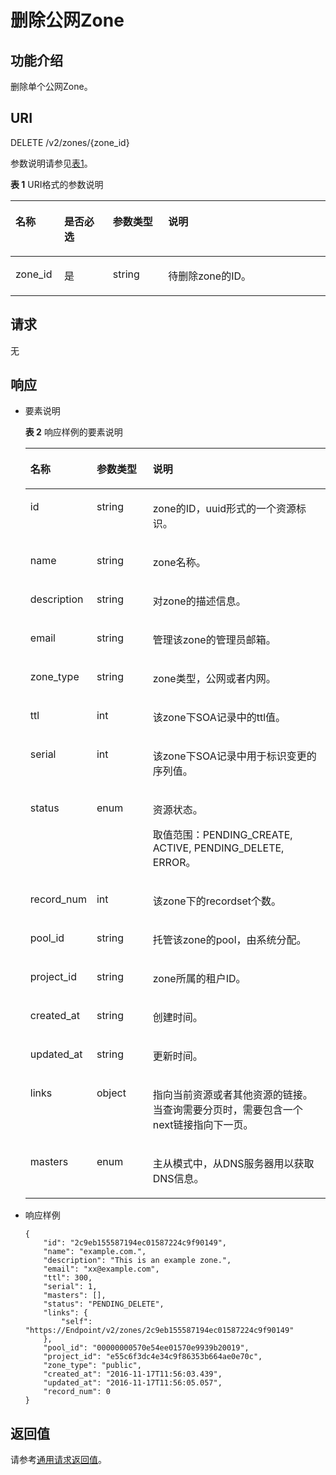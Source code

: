 # 删除公网Zone<a name="ZH-CN_TOPIC_0037134403"></a>

## 功能介绍<a name="section2763065016101"></a>

删除单个公网Zone。

## URI<a name="section53701671161015"></a>

DELETE /v2/zones/\{zone\_id\}

参数说明请参见[表1](#table56746773172616)。

**表 1**  URI格式的参数说明

<a name="table56746773172616"></a>
<table><thead align="left"><tr id="row12848229172616"><th class="cellrowborder" valign="top" width="15.459999999999999%" id="mcps1.2.5.1.1"><p id="p44975878172616"><a name="p44975878172616"></a><a name="p44975878172616"></a>名称</p>
</th>
<th class="cellrowborder" valign="top" width="15.459999999999999%" id="mcps1.2.5.1.2"><p id="p46443918172616"><a name="p46443918172616"></a><a name="p46443918172616"></a>是否必选</p>
</th>
<th class="cellrowborder" valign="top" width="17.53%" id="mcps1.2.5.1.3"><p id="p1368350172616"><a name="p1368350172616"></a><a name="p1368350172616"></a>参数类型</p>
</th>
<th class="cellrowborder" valign="top" width="51.55%" id="mcps1.2.5.1.4"><p id="p24157908172616"><a name="p24157908172616"></a><a name="p24157908172616"></a>说明</p>
</th>
</tr>
</thead>
<tbody><tr id="row39993297172616"><td class="cellrowborder" valign="top" width="15.459999999999999%" headers="mcps1.2.5.1.1 "><p id="p43071797172616"><a name="p43071797172616"></a><a name="p43071797172616"></a>zone_id</p>
</td>
<td class="cellrowborder" valign="top" width="15.459999999999999%" headers="mcps1.2.5.1.2 "><p id="p26647585172616"><a name="p26647585172616"></a><a name="p26647585172616"></a>是</p>
</td>
<td class="cellrowborder" valign="top" width="17.53%" headers="mcps1.2.5.1.3 "><p id="p21075379172616"><a name="p21075379172616"></a><a name="p21075379172616"></a>string</p>
</td>
<td class="cellrowborder" valign="top" width="51.55%" headers="mcps1.2.5.1.4 "><p id="p4976396172616"><a name="p4976396172616"></a><a name="p4976396172616"></a>待删除zone的ID。</p>
</td>
</tr>
</tbody>
</table>

## 请求<a name="section44958995161021"></a>

无

## 响应<a name="section40090803161031"></a>

-   要素说明

    **表 2**  响应样例的要素说明

    <a name="table3873760215524"></a>
    <table><thead align="left"><tr id="zh-cn_topic_0057310891_row54125868171039"><th class="cellrowborder" valign="top" width="18.41%" id="mcps1.2.4.1.1"><p id="zh-cn_topic_0057310891_p46128019171039"><a name="zh-cn_topic_0057310891_p46128019171039"></a><a name="zh-cn_topic_0057310891_p46128019171039"></a>名称</p>
    </th>
    <th class="cellrowborder" valign="top" width="19.35%" id="mcps1.2.4.1.2"><p id="zh-cn_topic_0057310891_p61288737171039"><a name="zh-cn_topic_0057310891_p61288737171039"></a><a name="zh-cn_topic_0057310891_p61288737171039"></a>参数类型</p>
    </th>
    <th class="cellrowborder" valign="top" width="62.239999999999995%" id="mcps1.2.4.1.3"><p id="zh-cn_topic_0057310891_p39427830171039"><a name="zh-cn_topic_0057310891_p39427830171039"></a><a name="zh-cn_topic_0057310891_p39427830171039"></a>说明</p>
    </th>
    </tr>
    </thead>
    <tbody><tr id="zh-cn_topic_0057310891_row3275315171039"><td class="cellrowborder" valign="top" width="18.41%" headers="mcps1.2.4.1.1 "><p id="zh-cn_topic_0057310891_p13677558171039"><a name="zh-cn_topic_0057310891_p13677558171039"></a><a name="zh-cn_topic_0057310891_p13677558171039"></a>id</p>
    </td>
    <td class="cellrowborder" valign="top" width="19.35%" headers="mcps1.2.4.1.2 "><p id="zh-cn_topic_0057310891_p31480160171039"><a name="zh-cn_topic_0057310891_p31480160171039"></a><a name="zh-cn_topic_0057310891_p31480160171039"></a>string</p>
    </td>
    <td class="cellrowborder" valign="top" width="62.239999999999995%" headers="mcps1.2.4.1.3 "><p id="zh-cn_topic_0057310891_p55186322171039"><a name="zh-cn_topic_0057310891_p55186322171039"></a><a name="zh-cn_topic_0057310891_p55186322171039"></a>zone的ID，uuid形式的一个资源标识。</p>
    </td>
    </tr>
    <tr id="zh-cn_topic_0057310891_row62038903171039"><td class="cellrowborder" valign="top" width="18.41%" headers="mcps1.2.4.1.1 "><p id="zh-cn_topic_0057310891_p21725743171039"><a name="zh-cn_topic_0057310891_p21725743171039"></a><a name="zh-cn_topic_0057310891_p21725743171039"></a>name</p>
    </td>
    <td class="cellrowborder" valign="top" width="19.35%" headers="mcps1.2.4.1.2 "><p id="zh-cn_topic_0057310891_p55078653171039"><a name="zh-cn_topic_0057310891_p55078653171039"></a><a name="zh-cn_topic_0057310891_p55078653171039"></a>string</p>
    </td>
    <td class="cellrowborder" valign="top" width="62.239999999999995%" headers="mcps1.2.4.1.3 "><p id="zh-cn_topic_0057310891_p65545475171039"><a name="zh-cn_topic_0057310891_p65545475171039"></a><a name="zh-cn_topic_0057310891_p65545475171039"></a>zone名称。</p>
    </td>
    </tr>
    <tr id="zh-cn_topic_0057310891_row24663709171039"><td class="cellrowborder" valign="top" width="18.41%" headers="mcps1.2.4.1.1 "><p id="zh-cn_topic_0057310891_p56112529171039"><a name="zh-cn_topic_0057310891_p56112529171039"></a><a name="zh-cn_topic_0057310891_p56112529171039"></a>description</p>
    </td>
    <td class="cellrowborder" valign="top" width="19.35%" headers="mcps1.2.4.1.2 "><p id="zh-cn_topic_0057310891_p46656524171039"><a name="zh-cn_topic_0057310891_p46656524171039"></a><a name="zh-cn_topic_0057310891_p46656524171039"></a>string</p>
    </td>
    <td class="cellrowborder" valign="top" width="62.239999999999995%" headers="mcps1.2.4.1.3 "><p id="zh-cn_topic_0057310891_p31778607171039"><a name="zh-cn_topic_0057310891_p31778607171039"></a><a name="zh-cn_topic_0057310891_p31778607171039"></a>对zone的描述信息。</p>
    </td>
    </tr>
    <tr id="zh-cn_topic_0057310891_row34212800171039"><td class="cellrowborder" valign="top" width="18.41%" headers="mcps1.2.4.1.1 "><p id="zh-cn_topic_0057310891_p51657401171039"><a name="zh-cn_topic_0057310891_p51657401171039"></a><a name="zh-cn_topic_0057310891_p51657401171039"></a>email</p>
    </td>
    <td class="cellrowborder" valign="top" width="19.35%" headers="mcps1.2.4.1.2 "><p id="zh-cn_topic_0057310891_p336297171039"><a name="zh-cn_topic_0057310891_p336297171039"></a><a name="zh-cn_topic_0057310891_p336297171039"></a>string</p>
    </td>
    <td class="cellrowborder" valign="top" width="62.239999999999995%" headers="mcps1.2.4.1.3 "><p id="zh-cn_topic_0057310891_p66322352171039"><a name="zh-cn_topic_0057310891_p66322352171039"></a><a name="zh-cn_topic_0057310891_p66322352171039"></a>管理该zone的管理员邮箱。</p>
    </td>
    </tr>
    <tr id="zh-cn_topic_0057310891_row45341886171039"><td class="cellrowborder" valign="top" width="18.41%" headers="mcps1.2.4.1.1 "><p id="zh-cn_topic_0057310891_p22374403171039"><a name="zh-cn_topic_0057310891_p22374403171039"></a><a name="zh-cn_topic_0057310891_p22374403171039"></a>zone_type</p>
    </td>
    <td class="cellrowborder" valign="top" width="19.35%" headers="mcps1.2.4.1.2 "><p id="zh-cn_topic_0057310891_p16323247171039"><a name="zh-cn_topic_0057310891_p16323247171039"></a><a name="zh-cn_topic_0057310891_p16323247171039"></a>string</p>
    </td>
    <td class="cellrowborder" valign="top" width="62.239999999999995%" headers="mcps1.2.4.1.3 "><p id="zh-cn_topic_0057310891_p58527202171039"><a name="zh-cn_topic_0057310891_p58527202171039"></a><a name="zh-cn_topic_0057310891_p58527202171039"></a>zone类型，公网或者内网。</p>
    </td>
    </tr>
    <tr id="zh-cn_topic_0057310891_row36905265171039"><td class="cellrowborder" valign="top" width="18.41%" headers="mcps1.2.4.1.1 "><p id="zh-cn_topic_0057310891_p4888971171039"><a name="zh-cn_topic_0057310891_p4888971171039"></a><a name="zh-cn_topic_0057310891_p4888971171039"></a>ttl</p>
    </td>
    <td class="cellrowborder" valign="top" width="19.35%" headers="mcps1.2.4.1.2 "><p id="zh-cn_topic_0057310891_p16027579171039"><a name="zh-cn_topic_0057310891_p16027579171039"></a><a name="zh-cn_topic_0057310891_p16027579171039"></a>int</p>
    </td>
    <td class="cellrowborder" valign="top" width="62.239999999999995%" headers="mcps1.2.4.1.3 "><p id="zh-cn_topic_0057310891_p41240291171039"><a name="zh-cn_topic_0057310891_p41240291171039"></a><a name="zh-cn_topic_0057310891_p41240291171039"></a>该zone下SOA记录中的ttl值。</p>
    </td>
    </tr>
    <tr id="zh-cn_topic_0057310891_row29641334171039"><td class="cellrowborder" valign="top" width="18.41%" headers="mcps1.2.4.1.1 "><p id="zh-cn_topic_0057310891_p63311148171039"><a name="zh-cn_topic_0057310891_p63311148171039"></a><a name="zh-cn_topic_0057310891_p63311148171039"></a>serial</p>
    </td>
    <td class="cellrowborder" valign="top" width="19.35%" headers="mcps1.2.4.1.2 "><p id="zh-cn_topic_0057310891_p26678057171039"><a name="zh-cn_topic_0057310891_p26678057171039"></a><a name="zh-cn_topic_0057310891_p26678057171039"></a>int</p>
    </td>
    <td class="cellrowborder" valign="top" width="62.239999999999995%" headers="mcps1.2.4.1.3 "><p id="zh-cn_topic_0057310891_p7524749171039"><a name="zh-cn_topic_0057310891_p7524749171039"></a><a name="zh-cn_topic_0057310891_p7524749171039"></a>该zone下SOA记录中用于标识变更的序列值。</p>
    </td>
    </tr>
    <tr id="zh-cn_topic_0057310891_row44990376171039"><td class="cellrowborder" valign="top" width="18.41%" headers="mcps1.2.4.1.1 "><p id="zh-cn_topic_0057310891_p30244483171039"><a name="zh-cn_topic_0057310891_p30244483171039"></a><a name="zh-cn_topic_0057310891_p30244483171039"></a>status</p>
    </td>
    <td class="cellrowborder" valign="top" width="19.35%" headers="mcps1.2.4.1.2 "><p id="zh-cn_topic_0057310891_p47406357171039"><a name="zh-cn_topic_0057310891_p47406357171039"></a><a name="zh-cn_topic_0057310891_p47406357171039"></a>enum</p>
    </td>
    <td class="cellrowborder" valign="top" width="62.239999999999995%" headers="mcps1.2.4.1.3 "><p id="zh-cn_topic_0057310891_p9822846171039"><a name="zh-cn_topic_0057310891_p9822846171039"></a><a name="zh-cn_topic_0057310891_p9822846171039"></a>资源状态。</p>
    <p id="zh-cn_topic_0057310891_p36239781171039"><a name="zh-cn_topic_0057310891_p36239781171039"></a><a name="zh-cn_topic_0057310891_p36239781171039"></a>取值范围：PENDING_CREATE, ACTIVE, PENDING_DELETE, ERROR。</p>
    </td>
    </tr>
    <tr id="zh-cn_topic_0057310891_row1454557171039"><td class="cellrowborder" valign="top" width="18.41%" headers="mcps1.2.4.1.1 "><p id="zh-cn_topic_0057310891_p51202644171039"><a name="zh-cn_topic_0057310891_p51202644171039"></a><a name="zh-cn_topic_0057310891_p51202644171039"></a>record_num</p>
    </td>
    <td class="cellrowborder" valign="top" width="19.35%" headers="mcps1.2.4.1.2 "><p id="zh-cn_topic_0057310891_p32016130171039"><a name="zh-cn_topic_0057310891_p32016130171039"></a><a name="zh-cn_topic_0057310891_p32016130171039"></a>int</p>
    </td>
    <td class="cellrowborder" valign="top" width="62.239999999999995%" headers="mcps1.2.4.1.3 "><p id="zh-cn_topic_0057310891_p53878535171039"><a name="zh-cn_topic_0057310891_p53878535171039"></a><a name="zh-cn_topic_0057310891_p53878535171039"></a>该zone下的recordset个数。</p>
    </td>
    </tr>
    <tr id="zh-cn_topic_0057310891_row48476716171039"><td class="cellrowborder" valign="top" width="18.41%" headers="mcps1.2.4.1.1 "><p id="zh-cn_topic_0057310891_p54136527171039"><a name="zh-cn_topic_0057310891_p54136527171039"></a><a name="zh-cn_topic_0057310891_p54136527171039"></a>pool_id</p>
    </td>
    <td class="cellrowborder" valign="top" width="19.35%" headers="mcps1.2.4.1.2 "><p id="zh-cn_topic_0057310891_p48020249171039"><a name="zh-cn_topic_0057310891_p48020249171039"></a><a name="zh-cn_topic_0057310891_p48020249171039"></a>string</p>
    </td>
    <td class="cellrowborder" valign="top" width="62.239999999999995%" headers="mcps1.2.4.1.3 "><p id="zh-cn_topic_0057310891_p63987755171039"><a name="zh-cn_topic_0057310891_p63987755171039"></a><a name="zh-cn_topic_0057310891_p63987755171039"></a>托管该zone的pool，由系统分配。</p>
    </td>
    </tr>
    <tr id="zh-cn_topic_0057310891_row49967872171039"><td class="cellrowborder" valign="top" width="18.41%" headers="mcps1.2.4.1.1 "><p id="zh-cn_topic_0057310891_p35791512171039"><a name="zh-cn_topic_0057310891_p35791512171039"></a><a name="zh-cn_topic_0057310891_p35791512171039"></a>project_id</p>
    </td>
    <td class="cellrowborder" valign="top" width="19.35%" headers="mcps1.2.4.1.2 "><p id="zh-cn_topic_0057310891_p10454086171039"><a name="zh-cn_topic_0057310891_p10454086171039"></a><a name="zh-cn_topic_0057310891_p10454086171039"></a>string</p>
    </td>
    <td class="cellrowborder" valign="top" width="62.239999999999995%" headers="mcps1.2.4.1.3 "><p id="zh-cn_topic_0057310891_p8704812171039"><a name="zh-cn_topic_0057310891_p8704812171039"></a><a name="zh-cn_topic_0057310891_p8704812171039"></a>zone所属的租户ID。</p>
    </td>
    </tr>
    <tr id="zh-cn_topic_0057310891_row27690345171039"><td class="cellrowborder" valign="top" width="18.41%" headers="mcps1.2.4.1.1 "><p id="zh-cn_topic_0057310891_p48529730171039"><a name="zh-cn_topic_0057310891_p48529730171039"></a><a name="zh-cn_topic_0057310891_p48529730171039"></a>created_at</p>
    </td>
    <td class="cellrowborder" valign="top" width="19.35%" headers="mcps1.2.4.1.2 "><p id="zh-cn_topic_0057310891_p59988242171039"><a name="zh-cn_topic_0057310891_p59988242171039"></a><a name="zh-cn_topic_0057310891_p59988242171039"></a>string</p>
    </td>
    <td class="cellrowborder" valign="top" width="62.239999999999995%" headers="mcps1.2.4.1.3 "><p id="zh-cn_topic_0057310891_p9292793171039"><a name="zh-cn_topic_0057310891_p9292793171039"></a><a name="zh-cn_topic_0057310891_p9292793171039"></a>创建时间。</p>
    </td>
    </tr>
    <tr id="zh-cn_topic_0057310891_row4377608115654"><td class="cellrowborder" valign="top" width="18.41%" headers="mcps1.2.4.1.1 "><p id="zh-cn_topic_0057310891_p5844041115654"><a name="zh-cn_topic_0057310891_p5844041115654"></a><a name="zh-cn_topic_0057310891_p5844041115654"></a>updated_at</p>
    </td>
    <td class="cellrowborder" valign="top" width="19.35%" headers="mcps1.2.4.1.2 "><p id="zh-cn_topic_0057310891_p3605288915654"><a name="zh-cn_topic_0057310891_p3605288915654"></a><a name="zh-cn_topic_0057310891_p3605288915654"></a>string</p>
    </td>
    <td class="cellrowborder" valign="top" width="62.239999999999995%" headers="mcps1.2.4.1.3 "><p id="zh-cn_topic_0057310891_p3460290715654"><a name="zh-cn_topic_0057310891_p3460290715654"></a><a name="zh-cn_topic_0057310891_p3460290715654"></a>更新时间。</p>
    </td>
    </tr>
    <tr id="zh-cn_topic_0057310891_row384676871572"><td class="cellrowborder" valign="top" width="18.41%" headers="mcps1.2.4.1.1 "><p id="zh-cn_topic_0057310891_p288749251572"><a name="zh-cn_topic_0057310891_p288749251572"></a><a name="zh-cn_topic_0057310891_p288749251572"></a>links</p>
    </td>
    <td class="cellrowborder" valign="top" width="19.35%" headers="mcps1.2.4.1.2 "><p id="zh-cn_topic_0057310891_p571676251572"><a name="zh-cn_topic_0057310891_p571676251572"></a><a name="zh-cn_topic_0057310891_p571676251572"></a>object</p>
    </td>
    <td class="cellrowborder" valign="top" width="62.239999999999995%" headers="mcps1.2.4.1.3 "><p id="zh-cn_topic_0057310891_p660161572"><a name="zh-cn_topic_0057310891_p660161572"></a><a name="zh-cn_topic_0057310891_p660161572"></a>指向当前资源或者其他资源的链接。当查询需要分页时，需要包含一个next链接指向下一页。</p>
    </td>
    </tr>
    <tr id="zh-cn_topic_0057310891_row177328815945"><td class="cellrowborder" valign="top" width="18.41%" headers="mcps1.2.4.1.1 "><p id="zh-cn_topic_0057310891_p1595959815945"><a name="zh-cn_topic_0057310891_p1595959815945"></a><a name="zh-cn_topic_0057310891_p1595959815945"></a>masters</p>
    </td>
    <td class="cellrowborder" valign="top" width="19.35%" headers="mcps1.2.4.1.2 "><p id="zh-cn_topic_0057310891_p1765902715945"><a name="zh-cn_topic_0057310891_p1765902715945"></a><a name="zh-cn_topic_0057310891_p1765902715945"></a>enum</p>
    </td>
    <td class="cellrowborder" valign="top" width="62.239999999999995%" headers="mcps1.2.4.1.3 "><p id="zh-cn_topic_0057310891_p2109506015945"><a name="zh-cn_topic_0057310891_p2109506015945"></a><a name="zh-cn_topic_0057310891_p2109506015945"></a>主从模式中，从DNS服务器用以获取DNS信息。</p>
    </td>
    </tr>
    </tbody>
    </table>

-   响应样例

    ```
    {
        "id": "2c9eb155587194ec01587224c9f90149",
        "name": "example.com.",
        "description": "This is an example zone.",
        "email": "xx@example.com",
        "ttl": 300,
        "serial": 1,
        "masters": [],
        "status": "PENDING_DELETE",
        "links": {
            "self": "https://Endpoint/v2/zones/2c9eb155587194ec01587224c9f90149"
        },
        "pool_id": "00000000570e54ee01570e9939b20019",
        "project_id": "e55c6f3dc4e34c9f86353b664ae0e70c",
        "zone_type": "public",
        "created_at": "2016-11-17T11:56:03.439",
        "updated_at": "2016-11-17T11:56:05.057",
        "record_num": 0
    }
    ```


## 返回值<a name="section42637797161043"></a>

请参考[通用请求返回值](通用请求返回值.md)。

